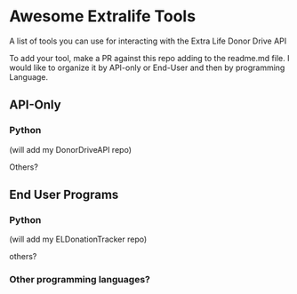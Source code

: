 # Awesome Extralife Tools
A list of tools you can use for interacting with the Extra Life Donor Drive API

To add your tool, make a PR against this repo adding to the readme.md file. I would like to organize it by API-only or End-User and then by programming Language.

## API-Only
### Python
(will add my DonorDriveAPI repo)

Others?

## End User Programs
### Python
(will add my ELDonationTracker repo)

others?

### Other programming languages?
